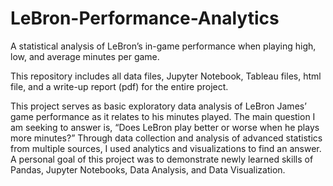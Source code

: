 # LeBron-Performance-Analytics
A statistical analysis of LeBron’s in-game performance when playing high, low, and average minutes per game. 

This repository includes all data files, Jupyter Notebook, Tableau files, html file, and a write-up report (pdf) for the entire project.

This project serves as  basic exploratory data analysis of  LeBron James’ game performance  as it relates to his minutes played. The main question I am seeking to answer is, “Does LeBron play better or worse when he plays more minutes?” Through data collection and analysis of advanced statistics from multiple sources, I used analytics and visualizations to find an answer. A personal goal of this project was to demonstrate newly learned skills of Pandas, Jupyter Notebooks, Data Analysis, and Data Visualization.
